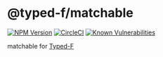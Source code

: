 # @typed-f/matchable

[![NPM Version](https://img.shields.io/npm/v/@typed-f/matchable/latest.svg?logo=npm&label=latest&colorB=blue)][matchable-npm] [![CircleCI](https://img.shields.io/circleci/project/github/RedSparr0w/node-csgo-parser/master.svg?logo=circleci)](https://circleci.com/gh/Ailrun/typed-f/tree/master) [![Known Vulnerabilities](https://snyk.io/test/github/Ailrun/typed-f/badge.svg?targetFile=packages%2Fmatchable%2Fpackage.json)](https://snyk.io/test/github/Ailrun/typed-f?targetFile=packages%2Fmatchable%2Fpackage.json)

matchable for [Typed-F](repo-github)

[repo-github]: https://github.com/Ailrun/typed-f
[releases-github]: https://github.com/Ailrun/typed-f/releases

[applicative-github]: https://github.com/Ailrun/typed-f/tree/master/packages/applicative
[either-github]: https://github.com/Ailrun/typed-f/tree/master/packages/either
[function-github]: https://github.com/Ailrun/typed-f/tree/master/packages/function
[functor-github]: https://github.com/Ailrun/typed-f/tree/master/packages/functor
[matchable-github]: https://github.com/Ailrun/typed-f/tree/master/packages/matchable
[maybe-github]: https://github.com/Ailrun/typed-f/tree/master/packages/maybe
[monad-github]: https://github.com/Ailrun/typed-f/tree/master/packages/monad
[setoid-github]: https://github.com/Ailrun/typed-f/tree/master/packages/setoid
[tagged-github]: https://github.com/Ailrun/typed-f/tree/master/packages/tagged

[applicative-npm]: https://www.npmjs.com/package/@typed-f/applicative
[either-npm]: https://www.npmjs.com/package/@typed-f/either
[function-npm]: https://www.npmjs.com/package/@typed-f/function
[functor-npm]: https://www.npmjs.com/package/@typed-f/functor
[matchable-npm]: https://www.npmjs.com/package/@typed-f/matchable
[maybe-npm]: https://www.npmjs.com/package/@typed-f/maybe
[monad-npm]: https://www.npmjs.com/package/@typed-f/monad
[setoid-npm]: https://www.npmjs.com/package/@typed-f/setoid
[tagged-npm]: https://www.npmjs.com/package/@typed-f/tagged
